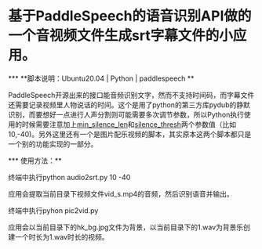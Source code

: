 
# 基于PaddleSpeech的语音识别API做的一个音视频文件生成srt字幕文件的小应用。

*** **脚本说明：Ubuntu20.04 | Python | paddlespeech **
 

PaddleSpeech开源出来的接口能音频识别文字，然而不支持时间码，而字幕文件还需要记录视频里人物说话的时间。这个是用了python的第三方库pydub的静默识别，而要想好一点进行人声分割则可能需要多次调节参数，所以Python执行使用的时候需要注意加上<u>min_silence_len</u>和<u>silence_thresh</u>两个参数值（比如10,-40)。另外这里还有一个是图片配乐视频的脚本，其实原本这两个脚本都只是一个别的功能实现的一部分。


*** 使用方法：**

终端中执行python audio2srt.py 10 -40

应用会提取当前目录下视频文件vid_s.mp4的音频，然后识别语音并输出。

终端中执行pyhon pic2vid.py

应用会以当前目录下的hk_bg.jpg文件为背景，以当前目录下的1.wav为背景乐创建一个时长为1.wav时长的视频。

